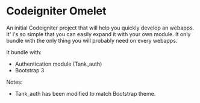 Codeigniter Omelet
==================

An initial Codeigniter project that will help you quickly develop an webapps. 
It' i's so simple that you can easily expand it with your own module. 
It only bundle with the only thing you will probably need on every webapps. 

It bundle with:
- Authentication module (Tank_auth) 
- Bootstrap 3

Notes:
- Tank_auth has been modified to match Bootstrap theme.
